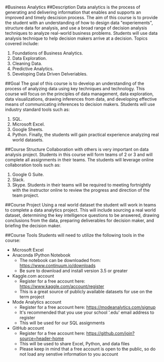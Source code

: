 #Business Analytics
##Description
Data analytics is the process of generating and delivering information that enables and supports an improved and timely descision process. The aim of this course is to provide the student with an understanding of how to design data "experiements", structure data for analysis, and use a broad range of decision analysis techniques to analyze real-world business problems. Students will use data analysis technique to help decision makers arrive at a decision. Topics covered include:
1. Foundations of Business Analytics.
2. Data Exploration.
3. Cleaning Data.
4. Predictive Analytics.
5. Developing Data Driven Delveriables.

##Goal
The goal of this course is to develop an understanding of the process of analyzing data using key techniques and technology. This course will focus on the principles of data management, data exploration, data visualizations, drawing inferences from data, and developing effective means of communicating inferences to decision makers. Students will use industry standard tools such as:
1. SQL.
2. Microsoft Excel.
3. Google Sheets.
4. Python.
Finally, the students will gain practical experience analyzing real world datasets.

##Course Structure
Collaboration with others is very important on data analysis project. Students in this course will form teams of 2 or 3 and will complete all assignments in their teams. The students will leverage online collaboration tools such as:
1. Google G Suite.
2. Slack.
3. Skype.
Students in their teams will be required to meeting fortnightly with the instructor online to review the progress and direction of the team project.

##Course Project
Using a real world dataset the student will work in teams to complete a data analytics project. This will include sourcing a real world dataset, determining the key intelligence questions to be answered, drawing conclusions from the data, preparing deliverables for decision maker, and briefing the decision maker. 

##Course Tools
Students will need to utilize the following tools in the course:
* Microsoft Excel
* Anaconda IPython Notebook
  * The notebook can be downloaded from: <https://www.continuum.io/downloads>
  * Be sure to download and install version 3.5 or greater
* Kaggle.com account
  * Register for a free account here: <https://www.kaggle.com/account/register>
  * This is a great source of publicly available datasets for use on the term project
* Mode Analytics account
  * Register for a free account here: <https://modeanalytics.com/signup>
  * It's recommended that you use your school '.edu' email address to register
  * This will be used for our SQL assignments
* GitHub account
  * Register for a free account here: <https://github.com/join?source=header-home>
  * This will be used to share Excel, Python, and data files
  * Please keep in mind that a free account is open to the public, so do not load any senstive information to you account 
